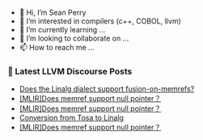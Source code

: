 - 👋 Hi, I’m Sean Perry
- 👀 I’m interested in compilers (c++, COBOL, llvm)
- 🌱 I’m currently learning ...
- 💞️ I’m looking to collaborate on ...
- 📫 How to reach me ...

<!---
s66perry/s66perry is a ✨ special ✨ repository because its `README.md` (this file) appears on your GitHub profile.
You can click the Preview link to take a look at your changes.
--->
### 📕 Latest LLVM Discourse Posts

<!-- DISCOURSE-LLVM:START -->
- [Does the Linalg dialect support fusion-on-memrefs?](https://discourse.llvm.org/t/does-the-linalg-dialect-support-fusion-on-memrefs/78654#post_3)
- [[MLIR]Does memref support null pointer？](https://discourse.llvm.org/t/mlir-does-memref-support-null-pointer/78653#post_6)
- [[MLIR]Does memref support null pointer？](https://discourse.llvm.org/t/mlir-does-memref-support-null-pointer/78653#post_5)
- [Conversion from Tosa to Linalg](https://discourse.llvm.org/t/conversion-from-tosa-to-linalg/78576#post_8)
- [[MLIR]Does memref support null pointer？](https://discourse.llvm.org/t/mlir-does-memref-support-null-pointer/78653#post_4)
<!-- DISCOURSE-LLVM:END -->
